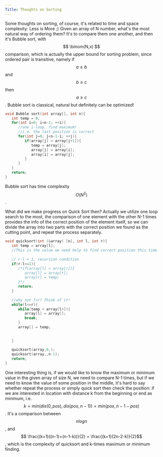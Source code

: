 ```yaml
---
Title: Thoughts on Sorting
---
```


Some thoughts on sorting, of course, it's related to time and space complexity: Less is More ;)
Given an array of N number, what's the most natural way of ordering them? It's to compare them one another, and then it's Bubble sort, with 
$$ \binom(N,x) $$ comparison, which is actually the upper bound for sorting problem, since ordered pair is transitive, namely if $$ a \geq b$$ and $$ b \geq c$$ 
then $$ a \geq c$$. Bubble sort is classical, natural but definitely can be optimized! 

```cpp
void Bubble sort(int array[], int n){
   int temp = 0;
   for(int i=0; i<n-1; ++i){ 
      //one i-loop, find maximum!
      //i.e. the last position is correct
      for(int j=0; j<n-1-i; ++j){
         if(array[j] > array[j+1]){
            temp = array[j];
            array[j] = array[i];
            array[i] = array[j];
         }
      }  
   }
   return;
}
```
Bubble sort has time complexity $$ O(N^2)$$.

What did we make progress on Quick Sort then? Actually we utilize one loop search to the most, the comparison of one element with the other N-1 times provides
the info of the correct position of the element itself, so we can divide the array into two parts with the correct position we found as the cutting point, 
and repeat the process separately.

```cpp
void quicksort(int (&array) [n], int l, int r){
   int temp = array[l];
   //This is the value we need help to find correct position this time!
   
   // r-l < 1, recursion condition   
   if(r-l<=1){
      /*if(array[l] < array[r]){
         array[l] = array[r];
         array[r] = temp;
      }*/
      return;
   }
   
   //why not l<r? Think of it!
   while(l<=r){
      while(temp < array[l+]){
         array[l] = array[];
         break;
      }
      array[] = temp;
      
      
   }
   
   quicksort(array,0,);
   quicksort(array,,n-1);
   return;
}
```

One interesting thing is, if we would like to know the maximum or minimum value in the given array of size N, we need to compare N-1 times, but if we need to 
know the value of some position in the middle, it's hard to say whether repeat the process or simply quick sort then check the position: if we are interested 
in location with distance k from the beginning or end as minimum, i.e. $$ k = min(dis(0,pos),dis(pos,n-1)) = min(pos,n-1-pos) $$. It's a comparison between 
$$ nlogn $$, and $$ \frac{(k+1)((n-1)+(n-1-k))}{2} = \frac{(k+1)(2n-2-k)}{2}$$, which is the complexity of quicksort and k-times maximum or minimum finding.




